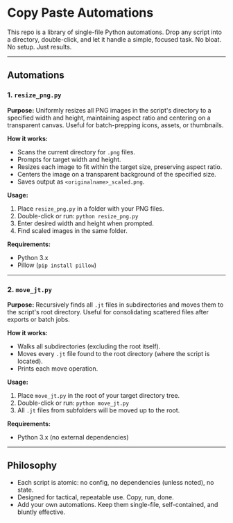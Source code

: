 # Copy Paste Automations

This repo is a library of single-file Python automations. Drop any script into a directory, double-click, and let it handle a simple, focused task. No bloat. No setup. Just results.

---

## Automations

### 1. `resize_png.py`

**Purpose:**
Uniformly resizes all PNG images in the script's directory to a specified width and height, maintaining aspect ratio and centering on a transparent canvas. Useful for batch-prepping icons, assets, or thumbnails.

**How it works:**
- Scans the current directory for `.png` files.
- Prompts for target width and height.
- Resizes each image to fit within the target size, preserving aspect ratio.
- Centers the image on a transparent background of the specified size.
- Saves output as `<originalname>_scaled.png`.

**Usage:**
1. Place `resize_png.py` in a folder with your PNG files.
2. Double-click or run: `python resize_png.py`
3. Enter desired width and height when prompted.
4. Find scaled images in the same folder.

**Requirements:**
- Python 3.x
- Pillow (`pip install pillow`)

---

### 2. `move_jt.py`

**Purpose:**
Recursively finds all `.jt` files in subdirectories and moves them to the script's root directory. Useful for consolidating scattered files after exports or batch jobs.

**How it works:**
- Walks all subdirectories (excluding the root itself).
- Moves every `.jt` file found to the root directory (where the script is located).
- Prints each move operation.

**Usage:**
1. Place `move_jt.py` in the root of your target directory tree.
2. Double-click or run: `python move_jt.py`
3. All `.jt` files from subfolders will be moved up to the root.

**Requirements:**
- Python 3.x (no external dependencies)

---

## Philosophy
- Each script is atomic: no config, no dependencies (unless noted), no state.
- Designed for tactical, repeatable use. Copy, run, done.
- Add your own automations. Keep them single-file, self-contained, and bluntly effective. 